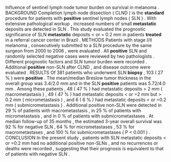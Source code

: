 Influence of sentinel lymph node tumor burden on survival in melanoma . BACKGROUND Completion lymph node dissection ( CLND ) is the **standard** procedure for patients with **positive** sentinel lymph nodes ( SLN ) . With extensive pathological workup , increased numbers of small **metastatic** deposits are detected in SLN . This study evaluated the prognostic significance of SLN **metastatic** deposits < or = 0.2 mm in patients **treated** in a referral cancer center in Brazil . METHODS Patients with stage I/II melanoma , consecutively submitted to a SLN procedure by the same surgeon from 2000 to 2006 , were evaluated . All **positive** SLN and randomly selected negative cases were reviewed by two pathologists . Different prognostic factors and SLN tumor burden were recorded . Additional **positive** non-SLN after CLND , and disease outcome were evaluated . RESULTS Of 381 patients who underwent SLN **biopsy** , 103 ( 27 % ) were **positive** . The mean/median Breslow tumor thickness in the overall group was 3.4/2.0 mm and in the SLN **positive** patients was 5.72/4.0 mm . Among these patients , 48 ( 47 % ) had metastatic deposits > 2 mm ( macrometastasis ) , 49 ( 47 % ) had metastatic deposits < or =2 mm but > 0.2 mm ( micrometastasis ) , and 6 ( 6 % ) had metastatic deposits < or =0.2 mm ( submicrometastasis ) . Additional positive non-SLN were detected in 29 % of patients with macrometastasis , in 25 % of patients with micrometastasis , and in 0 % of patients with submicrometastases . At median follow-up of 35 months , the estimated 3-year overall survival was 92 % for negative SLN , 64 % for micrometastases , 53 % for macrometastases , and 100 % for submicrometastases ( P < 0.001 ) . CONCLUSION In the present study , patients with SLN metastatic deposits < or =0.2 mm had no additional positive non-SLNs , and no recurrences or deaths were recorded , suggesting that their prognosis is equivalent to that of patients with negative SLN . 